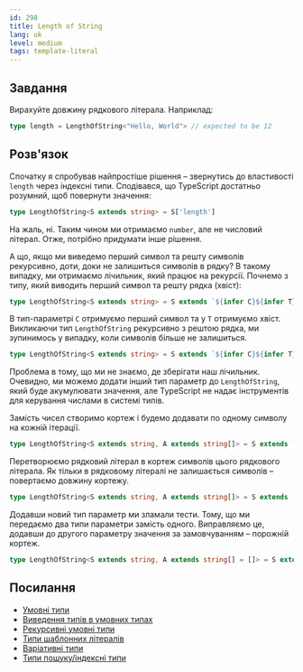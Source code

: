 ```yaml
---
id: 298
title: Length of String
lang: uk
level: medium
tags: template-literal
---
```


## Завдання

Вирахуйте довжину рядкового літерала.
Наприклад:

```typescript
type length = LengthOfString<"Hello, World"> // expected to be 12
```

## Розв'язок

Спочатку я спробував найпростіше рішення – звернутись до властивості `length` через індексні типи.
Сподівався, що TypeScript достатньо розумний, щоб повернути значення:

```typescript
type LengthOfString<S extends string> = S['length']
```

На жаль, ні.
Таким чином ми отримаємо `number`, але не числовий літерал.
Отже, потрібно придумати інше рішення.

А що, якщо ми виведемо перший символ та решту символів рекурсивно, доти, доки не залишиться символів в рядку?
В такому випадку, ми отримаємо лічильник, який працює на рекурсії.
Почнемо з типу, який виводить перший символ та решту рядка (хвіст):

```typescript
type LengthOfString<S extends string> = S extends `${infer C}${infer T}` ? never : never;
```

В тип-параметрі `C` отримуємо перший символ та у `T` отримуємо хвіст.
Викликаючи тип `LengthOfString` рекурсивно з рештою рядка, ми зупинимось у випадку, коли символів більше не залишиться.

```typescript
type LengthOfString<S extends string> = S extends `${infer C}${infer T}` ? LengthOfString<T> : never;
```

Проблема в тому, що ми не знаємо, де зберігати наш лічильник.
Очевидно, ми можемо додати інший тип параметр до `LengthOfString`, який буде акумулювати значення, але TypeScript не надає інструментів для керування числами в системі типів.

Замість чисел створимо кортеж і будемо додавати по одному символу на кожній ітерації.

```typescript
type LengthOfString<S extends string, A extends string[]> = S extends `${infer C}${infer T}` ? LengthOfString<T, [C, ...A]> : never;
```

Перетворюємо рядковий літерал в кортеж символів цього рядкового літерала.
Як тільки в рядковому літералі не залишається символів – повертаємо довжину кортежу.

```typescript
type LengthOfString<S extends string, A extends string[]> = S extends `${infer C}${infer T}` ? LengthOfString<T, [C, ...A]> : A['length'];
```

Додавши новий тип параметр ми зламали тести.
Тому, що ми передаємо два типи параметри замість одного.
Виправляємо це, додавши до другого параметру значення за замовчуванням – порожній кортеж.

```typescript
type LengthOfString<S extends string, A extends string[] = []> = S extends `${infer C}${infer T}` ? LengthOfString<T, [C, ...A]> : A['length'];
```

## Посилання

- [Умовні типи](https://www.typescriptlang.org/docs/handbook/2/conditional-types.html)
- [Виведення типів в умовних типах](https://www.typescriptlang.org/docs/handbook/2/conditional-types.html#inferring-within-conditional-types)
- [Рекурсивні умовні типи](https://www.typescriptlang.org/docs/handbook/release-notes/typescript-4-1.html#recursive-conditional-types)
- [Типи шаблонних літералів](https://www.typescriptlang.org/docs/handbook/release-notes/typescript-4-1.html#template-literal-types)
- [Варіативні типи](https://www.typescriptlang.org/docs/handbook/release-notes/typescript-4-0.html#variadic-tuple-types)
- [Типи пошуку/індексні типи](https://www.typescriptlang.org/docs/handbook/advanced-types.html#index-types)
